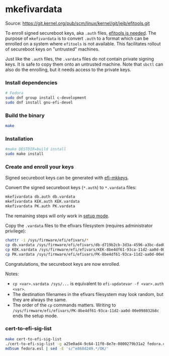 # mkefivardata

Source: https://git.kernel.org/pub/scm/linux/kernel/git/jejb/efitools.git

To enroll signed secureboot keys, aka `.auth` files, [efitools is needed](https://github.com/Foxboron/sbctl/issues/434). The purpose of `mkefivardata` is to convert  `.auth` to a format which can be enrolled on a system where `efitools` is not available. This facilitates rollout of secureboot keys on "untrusted" machines.

Just like the `.auth` files, the `.vardata` files do not contain private signing keys. It is safe to copy them onto an untrusted machine. Note that `sbctl` can also do the enrolling, but it needs access to the private keys.

### Install dependencies

```sh
# Fedora
sudo dnf group install c-development
sudo dnf install gnu-efi-devel
```

### Build the binary

```sh
make
```

### Installation

```sh
#make DESTDIR=build install
sudo make install
```

### Create and enroll your keys

Signed secureboot keys can be generated with [efi-mkkeys](https://github.com/jirutka/efi-mkkeys).

Convert the signed secureboot keys (`*.auth`) to `*.vardata` files:

```sh
mkefivardata db.auth db.vardata
mkefivardata KEK.auth KEK.vardata
mkefivardata PK.auth PK.vardata
```

The remaining steps will only work in [setup mode](https://wiki.archlinux.org/title/Unified_Extensible_Firmware_Interface/Secure_Boot).

Copy the `.vardata` files to the efivars filesystem (requires administrator privilege):

```sh
chattr -i /sys/firmware/efi/efivars/*
cp db.vardata /sys/firmware/efi/efivars/db-d719b2cb-3d3a-4596-a3bc-dad00e67656f
cp KEK.vardata /sys/firmware/efi/efivars/KEK-8be4df61-93ca-11d2-aa0d-00e098032b8c
cp PK.vardata /sys/firmware/efi/efivars/PK-8be4df61-93ca-11d2-aa0d-00e098032b8c
```

Congratulations, the secureboot keys are now enrolled.

Notes:

* `cp <var>.vardata /sys/...` is equivalent to `efi-updatevar -f <var>.auth <var>`.
* The destination filenames in the efivars filesystem may look random, but they are always the same.
* The order of the `cp` commands matters. Writing to `/sys/firmware/efi/efivars/PK-8be4df61-93ca-11d2-aa0d-00e098032b8c` ends the setup mode.

### cert-to-efi-sig-list

```sh
make cert-to-efi-sig-list
./cert-to-efi-sig-list -g a25e0ad4-9c64-11f0-8e7e-0800279b31a2 fedora.crt fedora.esl
md5sum fedora.esl | sed -E 's/^e868d249.*/OK/'
```
